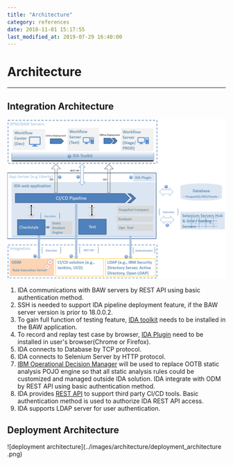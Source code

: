```yaml
---
title: "Architecture"
category: references
date: 2018-11-01 15:17:55
last_modified_at: 2019-07-29 16:40:00
---
```


# Architecture
***

## Integration Architecture
![integration architecture](../images/architecture/integration_architecture_1.png)
1. IDA communications with BAW servers by REST API using basic authentication method.
2. SSH is needed to support IDA pipeline deployment feature, if the BAW server version is prior to 18.0.0.2.
3. To gain full function of testing feature, [IDA toolkit](../installation/installation-installation-ida-application.html#step-2-installing-ida-baw-toolkit) needs to be installed in the BAW application.
4. To record and replay test case by browser, [IDA Plugin](../installation/installation-installation-ida-application.html#step-3-installing-ida-browser-plug-in) need to be installed in user's browser(Chrome or Firefox).
5. IDA connects to Database by TCP protocol.
6. IDA connects to Selenium Server by HTTP protocol.
7. [IBM Operational Decision Manager](https://www.ibm.com/us-en/marketplace/operational-decision-manager) will be used to replace OOTB static analysis POJO engine so that all static analysis rules could be customized and managed outside IDA solution. IDA integrate with ODM by REST API using basic authentication method. 
8. IDA provides [REST API](../references/references-ida-rest-apis.html) to support third party CI/CD tools. Basic authentication method is used to authorize IDA REST API access.
9. IDA supports LDAP server for user authentication.


## Deployment Architecture
![deployment architecture](../images/architecture/deployment_architecture
.png)

